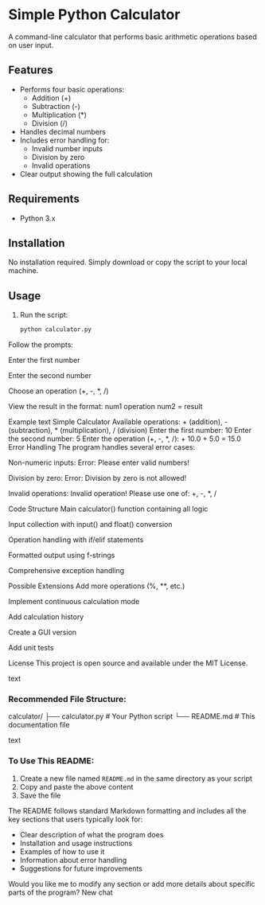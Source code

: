 # Simple Python Calculator

A command-line calculator that performs basic arithmetic operations based on user input.

## Features

- Performs four basic operations:
  - Addition (+)
  - Subtraction (-)
  - Multiplication (*)
  - Division (/)
- Handles decimal numbers
- Includes error handling for:
  - Invalid number inputs
  - Division by zero
  - Invalid operations
- Clear output showing the full calculation

## Requirements

- Python 3.x

## Installation

No installation required. Simply download or copy the script to your local machine.

## Usage

1. Run the script:
   ```bash
   python calculator.py
Follow the prompts:

Enter the first number

Enter the second number

Choose an operation (+, -, *, /)

View the result in the format: num1 operation num2 = result

Example
text
Simple Calculator
Available operations: + (addition), - (subtraction), * (multiplication), / (division)
Enter the first number: 10
Enter the second number: 5
Enter the operation (+, -, *, /): +
10.0 + 5.0 = 15.0
Error Handling
The program handles several error cases:

Non-numeric inputs: Error: Please enter valid numbers!

Division by zero: Error: Division by zero is not allowed!

Invalid operations: Invalid operation! Please use one of: +, -, *, /

Code Structure
Main calculator() function containing all logic

Input collection with input() and float() conversion

Operation handling with if/elif statements

Formatted output using f-strings

Comprehensive exception handling

Possible Extensions
Add more operations (%, **, etc.)

Implement continuous calculation mode

Add calculation history

Create a GUI version

Add unit tests

License
This project is open source and available under the MIT License.

text

### Recommended File Structure:
calculator/
├── calculator.py # Your Python script
└── README.md # This documentation file

text

### To Use This README:

1. Create a new file named `README.md` in the same directory as your script
2. Copy and paste the above content
3. Save the file

The README follows standard Markdown formatting and includes all the key sections that users typically look for:
- Clear description of what the program does
- Installation and usage instructions
- Examples of how to use it
- Information about error handling
- Suggestions for future improvements

Would you like me to modify any section or add more details about specific parts of the program?
New chat
